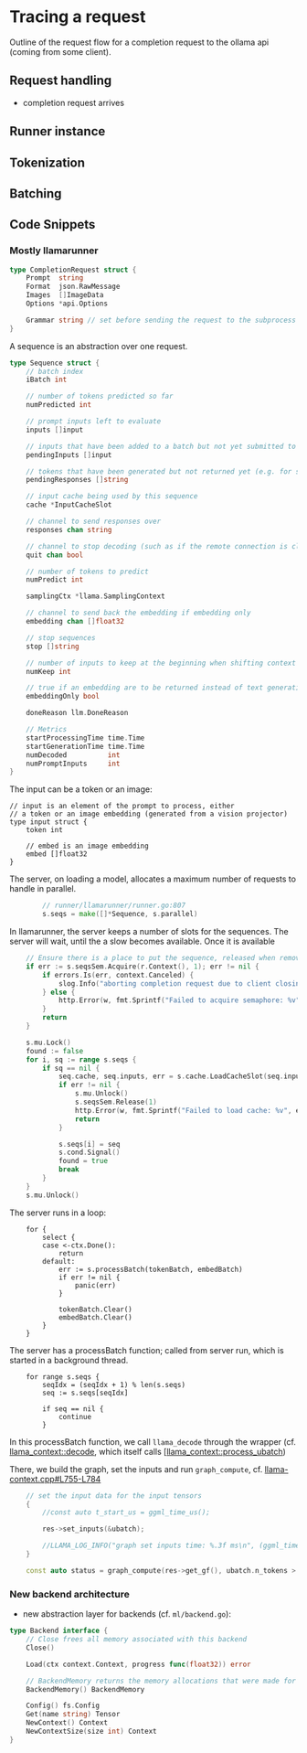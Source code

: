 # Tracing a request

Outline of the request flow for a completion request to the ollama api (coming
from some client).

## Request handling

* completion request arrives

## Runner instance

## Tokenization

## Batching



## Code Snippets

### Mostly llamarunner

```go
type CompletionRequest struct {
    Prompt  string
    Format  json.RawMessage
    Images  []ImageData
    Options *api.Options

    Grammar string // set before sending the request to the subprocess
}
```

A sequence is an abstraction over one request.

```go
type Sequence struct {
    // batch index
    iBatch int

    // number of tokens predicted so far
    numPredicted int

    // prompt inputs left to evaluate
    inputs []input

    // inputs that have been added to a batch but not yet submitted to Decode
    pendingInputs []input

    // tokens that have been generated but not returned yet (e.g. for stop sequences)
    pendingResponses []string

    // input cache being used by this sequence
    cache *InputCacheSlot

    // channel to send responses over
    responses chan string

    // channel to stop decoding (such as if the remote connection is closed)
    quit chan bool

    // number of tokens to predict
    numPredict int

    samplingCtx *llama.SamplingContext

    // channel to send back the embedding if embedding only
    embedding chan []float32

    // stop sequences
    stop []string

    // number of inputs to keep at the beginning when shifting context window
    numKeep int

    // true if an embedding are to be returned instead of text generation
    embeddingOnly bool

    doneReason llm.DoneReason

    // Metrics
    startProcessingTime time.Time
    startGenerationTime time.Time
    numDecoded          int
    numPromptInputs     int
}
```

The input can be a token or an image:

```
// input is an element of the prompt to process, either
// a token or an image embedding (generated from a vision projector)
type input struct {
    token int

    // embed is an image embedding
    embed []float32
}
```

The  server, on loading a model, allocates a maximum number of requests to
handle in parallel.

```go
        // runner/llamarunner/runner.go:807
        s.seqs = make([]*Sequence, s.parallel)
```

In llamarunner, the server keeps a number of slots for the sequences. The server will wait, until the a slow becomes available. Once it is available

```go
    // Ensure there is a place to put the sequence, released when removed from s.seqs
    if err := s.seqsSem.Acquire(r.Context(), 1); err != nil {
        if errors.Is(err, context.Canceled) {
            slog.Info("aborting completion request due to client closing the connection")
        } else {
            http.Error(w, fmt.Sprintf("Failed to acquire semaphore: %v", err), http.StatusInternalServerError)
        }
        return
    }

    s.mu.Lock()
    found := false
    for i, sq := range s.seqs {
        if sq == nil {
            seq.cache, seq.inputs, err = s.cache.LoadCacheSlot(seq.inputs, true)
            if err != nil {
                s.mu.Unlock()
                s.seqsSem.Release(1)
                http.Error(w, fmt.Sprintf("Failed to load cache: %v", err), http.StatusInternalServerError)
                return
            }

            s.seqs[i] = seq
            s.cond.Signal()
            found = true
            break
        }
    }
    s.mu.Unlock()
```

The server runs in a loop:

```
    for {
        select {
        case <-ctx.Done():
            return
        default:
            err := s.processBatch(tokenBatch, embedBatch)
            if err != nil {
                panic(err)
            }

            tokenBatch.Clear()
            embedBatch.Clear()
        }
    }
```

The server has a processBatch function; called from server run, which is started in a background thread.

```
    for range s.seqs {
        seqIdx = (seqIdx + 1) % len(s.seqs)
        seq := s.seqs[seqIdx]

        if seq == nil {
            continue
        }
```

In this processBatch function, we call `llama_decode` through the wrapper (cf.
[llama_context::decode](https://github.com/ggml-org/llama.cpp/blob/e6d65fb02d553bd79cad94e517cdca18b687788d/src/llama-context.cpp#L958-L1260),
which itself calls
[[llama_context::process_ubatch](https://github.com/ggml-org/llama.cpp/blob/e6d65fb02d553bd79cad94e517cdca18b687788d/src/llama-context.cpp#L732-L794))

There, we build the graph, set the inputs and run `graph_compute`, cf. [llama-context.cpp#L755-L784](https://github.com/ggml-org/llama.cpp/blob/e6d65fb02d553bd79cad94e517cdca18b687788d/src/llama-context.cpp#L775-L784)

```cpp
    // set the input data for the input tensors
    {
        //const auto t_start_us = ggml_time_us();

        res->set_inputs(&ubatch);

        //LLAMA_LOG_INFO("graph set inputs time: %.3f ms\n", (ggml_time_us() - t_start_us)/1000.0);
    }

    const auto status = graph_compute(res->get_gf(), ubatch.n_tokens > 1);
```


### New backend architecture

* new abstraction layer for backends (cf. `ml/backend.go`):

```go
type Backend interface {
    // Close frees all memory associated with this backend
    Close()

    Load(ctx context.Context, progress func(float32)) error

    // BackendMemory returns the memory allocations that were made for this model
    BackendMemory() BackendMemory

    Config() fs.Config
    Get(name string) Tensor
    NewContext() Context
    NewContextSize(size int) Context
}
```
